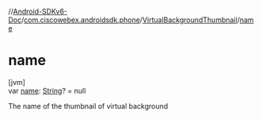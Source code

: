 //[Android-SDKv6-Doc](../../../index.md)/[com.ciscowebex.androidsdk.phone](../index.md)/[VirtualBackgroundThumbnail](index.md)/[name](name.md)

# name

[jvm]\
var [name](name.md): [String](https://kotlinlang.org/api/latest/jvm/stdlib/kotlin/-string/index.html)? = null

The name of the thumbnail of virtual background
